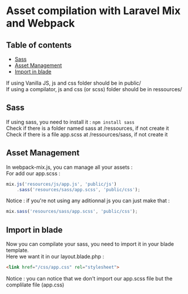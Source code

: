 # Asset compilation with Laravel Mix and Webpack

## Table of contents

* [Sass](#Sass) 
* [Asset Management](#Asset-Management) 
* [Import in blade](#Import-in-blade) 

If using Vanilla JS, js and css folder should be in public/     
If using a compilator, js and css (or scss) folder should be in ressources/

## Sass

If using sass, you need to install it : `npm install sass`   
Check if there is a folder named sass at /ressources, if not create it   
Check if there is a file app.scss at /ressources/sass, if not create it   
 
## Asset Management

In webpack-mix.js, you can manage all your assets :    
For add our app.scss :   

```js
mix.js('resources/js/app.js', 'public/js')
    .sass('resources/sass/app.scss', 'public/css');
```

Notice : if you're not using any aditionnal js you can just make that : 

```js
mix.sass('resources/sass/app.scss', 'public/css');
```

## Import in blade

Now you can compilate your sass, you need to import it in your blade template.   
Here we want it in our layout.blade.php :   

```html
<link href="/css/app.css" rel="stylesheet">
```

Notice : you can notice that we don't import our app.scss file but the complilate file (app.css)